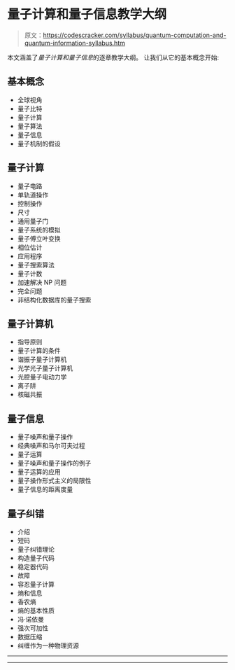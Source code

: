 # 量子计算和量子信息教学大纲

> 原文：<https://codescracker.com/syllabus/quantum-computation-and-quantum-information-syllabus.htm>

本文涵盖了*量子计算和量子信息*的逐章教学大纲。 让我们从它的基本概念开始:

## 基本概念

*   全球视角
*   量子比特
*   量子计算
*   量子算法
*   量子信息
*   量子机制的假设

## 量子计算

*   量子电路
*   单轨道操作
*   控制操作
*   尺寸
*   通用量子门
*   量子系统的模拟
*   量子傅立叶变换
*   相位估计
*   应用程序
*   量子搜索算法
*   量子计数
*   加速解决 NP 问题
*   完全问题
*   非结构化数据库的量子搜索

## 量子计算机

*   指导原则
*   量子计算的条件
*   谐振子量子计算机
*   光学光子量子计算机
*   光腔量子电动力学
*   离子阱
*   核磁共振

## 量子信息

*   量子噪声和量子操作
*   经典噪声和马尔可夫过程
*   量子运算
*   量子噪声和量子操作的例子
*   量子运算的应用
*   量子操作形式主义的局限性
*   量子信息的距离度量

## 量子纠错

*   介绍
*   短码
*   量子纠错理论
*   构造量子代码
*   稳定器代码
*   故障
*   容忍量子计算
*   熵和信息
*   香农熵
*   熵的基本性质
*   冯·诺依曼
*   强次可加性
*   数据压缩
*   纠缠作为一种物理资源

* * *

* * *